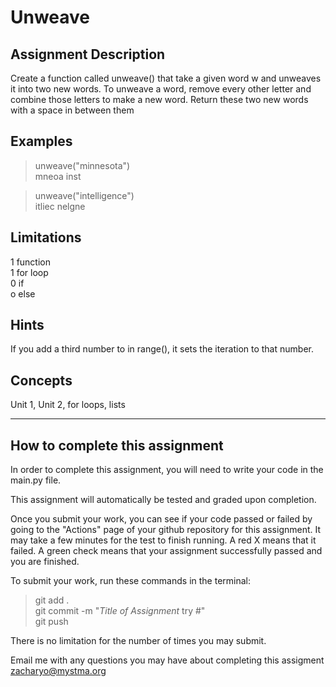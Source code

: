 # **Unweave**  

## **Assignment Description**  
Create a function called unweave() that take a given word w and unweaves it into two new words. To unweave a word, remove every other letter and combine those letters to make a new word. Return these two new words with a space in between them

## **Examples**  
>unweave("minnesota")  
mneoa inst  

>unweave("intelligence")  
itliec nelgne  

## **Limitations**  
1 function  
1 for loop  
0 if  
o else  

## **Hints**  
If you add a third number to in range(), it sets the iteration to that number.  

## **Concepts**  
Unit 1, Unit 2, for loops, lists  

---

## **How to complete this assignment**
In order to complete this assignment, you will need to write your code in the main.py file.

This assignment will automatically be tested and graded upon completion.

Once you submit your work, you can see if your code passed or failed by going to the "Actions" page of your github repository for this assignment. It may take a few minutes for the test to finish running. A red X means that it failed. A green check means that your assignment successfully passed and you are finished.

To submit your work, run these commands in the terminal: 
>git add .  
git commit -m "*Title of Assignment* try #"  
git push  

There is no limitation for the number of times you may submit.

Email me with any questions you may have about completing this assigment  
zacharyo@mystma.org
